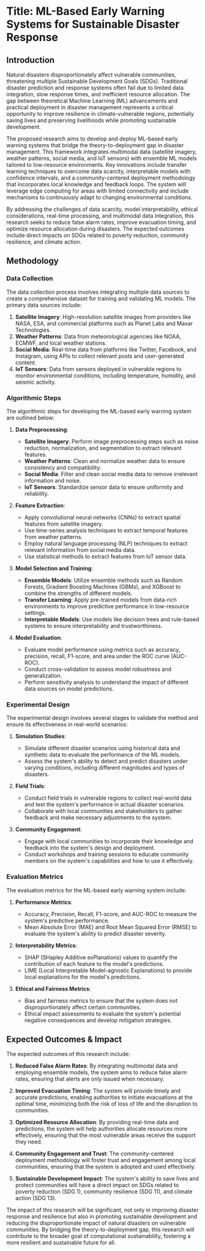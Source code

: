 # Title: ML-Based Early Warning Systems for Sustainable Disaster Response

## Introduction

Natural disasters disproportionately affect vulnerable communities, threatening multiple Sustainable Development Goals (SDGs). Traditional disaster prediction and response systems often fail due to limited data integration, slow response times, and inefficient resource allocation. The gap between theoretical Machine Learning (ML) advancements and practical deployment in disaster management represents a critical opportunity to improve resilience in climate-vulnerable regions, potentially saving lives and preserving livelihoods while promoting sustainable development.

The proposed research aims to develop and deploy ML-based early warning systems that bridge the theory-to-deployment gap in disaster management. This framework integrates multimodal data (satellite imagery, weather patterns, social media, and IoT sensors) with ensemble ML models tailored to low-resource environments. Key innovations include transfer learning techniques to overcome data scarcity, interpretable models with confidence intervals, and a community-centered deployment methodology that incorporates local knowledge and feedback loops. The system will leverage edge computing for areas with limited connectivity and include mechanisms to continuously adapt to changing environmental conditions.

By addressing the challenges of data scarcity, model interpretability, ethical considerations, real-time processing, and multimodal data integration, this research seeks to reduce false alarm rates, improve evacuation timing, and optimize resource allocation during disasters. The expected outcomes include direct impacts on SDGs related to poverty reduction, community resilience, and climate action.

## Methodology

### Data Collection

The data collection process involves integrating multiple data sources to create a comprehensive dataset for training and validating ML models. The primary data sources include:

1. **Satellite Imagery**: High-resolution satellite images from providers like NASA, ESA, and commercial platforms such as Planet Labs and Maxar Technologies.
2. **Weather Patterns**: Data from meteorological agencies like NOAA, ECMWF, and local weather stations.
3. **Social Media**: Real-time data from platforms like Twitter, Facebook, and Instagram, using APIs to collect relevant posts and user-generated content.
4. **IoT Sensors**: Data from sensors deployed in vulnerable regions to monitor environmental conditions, including temperature, humidity, and seismic activity.

### Algorithmic Steps

The algorithmic steps for developing the ML-based early warning system are outlined below:

1. **Data Preprocessing**:
    - **Satellite Imagery**: Perform image preprocessing steps such as noise reduction, normalization, and segmentation to extract relevant features.
    - **Weather Patterns**: Clean and normalize weather data to ensure consistency and compatibility.
    - **Social Media**: Filter and clean social media data to remove irrelevant information and noise.
    - **IoT Sensors**: Standardize sensor data to ensure uniformity and reliability.

2. **Feature Extraction**:
    - Apply convolutional neural networks (CNNs) to extract spatial features from satellite imagery.
    - Use time-series analysis techniques to extract temporal features from weather patterns.
    - Employ natural language processing (NLP) techniques to extract relevant information from social media data.
    - Use statistical methods to extract features from IoT sensor data.

3. **Model Selection and Training**:
    - **Ensemble Models**: Utilize ensemble methods such as Random Forests, Gradient Boosting Machines (GBMs), and XGBoost to combine the strengths of different models.
    - **Transfer Learning**: Apply pre-trained models from data-rich environments to improve predictive performance in low-resource settings.
    - **Interpretable Models**: Use models like decision trees and rule-based systems to ensure interpretability and trustworthiness.

4. **Model Evaluation**:
    - Evaluate model performance using metrics such as accuracy, precision, recall, F1-score, and area under the ROC curve (AUC-ROC).
    - Conduct cross-validation to assess model robustness and generalization.
    - Perform sensitivity analysis to understand the impact of different data sources on model predictions.

### Experimental Design

The experimental design involves several stages to validate the method and ensure its effectiveness in real-world scenarios:

1. **Simulation Studies**:
    - Simulate different disaster scenarios using historical data and synthetic data to evaluate the performance of the ML models.
    - Assess the system's ability to detect and predict disasters under varying conditions, including different magnitudes and types of disasters.

2. **Field Trials**:
    - Conduct field trials in vulnerable regions to collect real-world data and test the system's performance in actual disaster scenarios.
    - Collaborate with local communities and stakeholders to gather feedback and make necessary adjustments to the system.

3. **Community Engagement**:
    - Engage with local communities to incorporate their knowledge and feedback into the system's design and deployment.
    - Conduct workshops and training sessions to educate community members on the system's capabilities and how to use it effectively.

### Evaluation Metrics

The evaluation metrics for the ML-based early warning system include:

1. **Performance Metrics**:
    - Accuracy, Precision, Recall, F1-score, and AUC-ROC to measure the system's predictive performance.
    - Mean Absolute Error (MAE) and Root Mean Squared Error (RMSE) to evaluate the system's ability to predict disaster severity.

2. **Interpretability Metrics**:
    - SHAP (SHapley Additive exPlanations) values to quantify the contribution of each feature to the model's predictions.
    - LIME (Local Interpretable Model-agnostic Explanations) to provide local explanations for the model's predictions.

3. **Ethical and Fairness Metrics**:
    - Bias and fairness metrics to ensure that the system does not disproportionately affect certain communities.
    - Ethical impact assessments to evaluate the system's potential negative consequences and develop mitigation strategies.

## Expected Outcomes & Impact

The expected outcomes of this research include:

1. **Reduced False Alarm Rates**: By integrating multimodal data and employing ensemble models, the system aims to reduce false alarm rates, ensuring that alerts are only issued when necessary.

2. **Improved Evacuation Timing**: The system will provide timely and accurate predictions, enabling authorities to initiate evacuations at the optimal time, minimizing both the risk of loss of life and the disruption to communities.

3. **Optimized Resource Allocation**: By providing real-time data and predictions, the system will help authorities allocate resources more effectively, ensuring that the most vulnerable areas receive the support they need.

4. **Community Engagement and Trust**: The community-centered deployment methodology will foster trust and engagement among local communities, ensuring that the system is adopted and used effectively.

5. **Sustainable Development Impact**: The system's ability to save lives and protect communities will have a direct impact on SDGs related to poverty reduction (SDG 1), community resilience (SDG 11), and climate action (SDG 13).

The impact of this research will be significant, not only in improving disaster response and resilience but also in promoting sustainable development and reducing the disproportionate impact of natural disasters on vulnerable communities. By bridging the theory-to-deployment gap, this research will contribute to the broader goal of computational sustainability, fostering a more resilient and sustainable future for all.